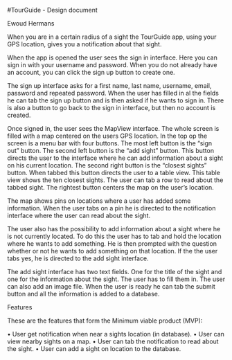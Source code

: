 #TourGuide - Design document

Ewoud Hermans

When you are in a certain radius of a sight the TourGuide app, using your GPS location, gives you a notification about that sight.

When the app is opened the user sees the sign in interface. Here you can sign in with your username and password. When you do not already have an account, you can click the sign up button to create one.

The sign up interface asks for a first name, last name, username, email, password and repeated password. When the user has filled in al the fields he can tab the sign up button and is then asked if he wants to sign in. There is also a button to go back to the sign in interface, but then no account is created.

Once signed in, the user sees the MapView interface. The whole screen is filled with a map centered on the users GPS location. In the top op the screen is a menu bar with four buttons. The most left button is the “sign out” button. The second left button is the “add sight” button. This button directs the user to the interface where he can add information about a sight on his current location. The second right button is the “closest sights” button. When tabbed this button directs the user to a table view. This table view shows the ten closest sights. The user can tab a row to read about the tabbed sight. The rightest button centers the map on the user’s location. 

The map shows pins on locations where a user has added some information. When the user tabs on a pin he is directed to the notification interface where the user can read about the sight.

The user also has the possibility to add information about a sight where he is not currently located. To do this the user has to tab and hold the location where he wants to add something. He is then prompted with the question whether or not he wants to add something on that location. If the the user tabs yes, he is directed to the add sight interface.

The add sight interface has two text fields. One for the title of the sight and one for the information about the sight. The user has to fill them in. The user can also add an image file. When the user is ready he can tab the submit button and all the information is added to a database.

Features

These are the features that form the Minimum viable product (MVP):

•	User get notification when near a sights location (in database).
•	User can view nearby sights on a map.
•	User can tab the notification to read about the sight.
•	User can add a sight on location to the database.

